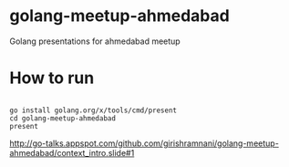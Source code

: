 # golang-meetup-ahmedabad
Golang presentations for ahmedabad meetup

# How to run

```

go install golang.org/x/tools/cmd/present
cd golang-meetup-ahmedabad
present 

```

http://go-talks.appspot.com/github.com/girishramnani/golang-meetup-ahmedabad/context_intro.slide#1

